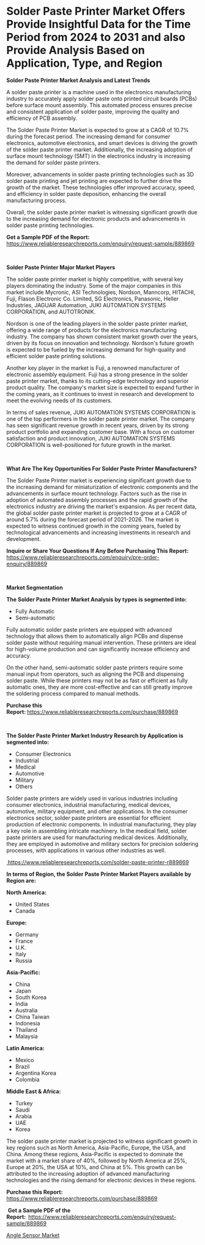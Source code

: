 <p><h1>Solder Paste Printer Market Offers Provide Insightful Data for the Time Period from 2024 to 2031 and also Provide Analysis Based on Application, Type, and Region</h1></p><p><strong>Solder Paste Printer Market Analysis and Latest Trends</strong></p>
<p><p>A solder paste printer is a machine used in the electronics manufacturing industry to accurately apply solder paste onto printed circuit boards (PCBs) before surface mount assembly. This automated process ensures precise and consistent application of solder paste, improving the quality and efficiency of PCB assembly.</p><p>The Solder Paste Printer Market is expected to grow at a CAGR of 10.7% during the forecast period. The increasing demand for consumer electronics, automotive electronics, and smart devices is driving the growth of the solder paste printer market. Additionally, the increasing adoption of surface mount technology (SMT) in the electronics industry is increasing the demand for solder paste printers.</p><p>Moreover, advancements in solder paste printing technologies such as 3D solder paste printing and jet printing are expected to further drive the growth of the market. These technologies offer improved accuracy, speed, and efficiency in solder paste deposition, enhancing the overall manufacturing process.</p><p>Overall, the solder paste printer market is witnessing significant growth due to the increasing demand for electronic products and advancements in solder paste printing technologies.</p></p>
<p><strong>Get a Sample PDF of the Report:&nbsp;</strong> <a href="https://www.reliableresearchreports.com/enquiry/request-sample/889869">https://www.reliableresearchreports.com/enquiry/request-sample/889869</a></p>
<p>&nbsp;</p>
<p><strong>Solder Paste Printer Major Market Players</strong></p>
<p><p>The solder paste printer market is highly competitive, with several key players dominating the industry. Some of the major companies in this market include Mycronic, ASI Technologies, Nordson, Manncorp, HITACHI, Fuji, Flason Electronic Co. Limited, SG Electronics, Panasonic, Heller Industries, JAGUAR Automation, JUKI AUTOMATION SYSTEMS CORPORATION, and AUTOTRONIK.</p><p>Nordson is one of the leading players in the solder paste printer market, offering a wide range of products for the electronics manufacturing industry. The company has shown consistent market growth over the years, driven by its focus on innovation and technology. Nordson's future growth is expected to be fueled by the increasing demand for high-quality and efficient solder paste printing solutions.</p><p>Another key player in the market is Fuji, a renowned manufacturer of electronic assembly equipment. Fuji has a strong presence in the solder paste printer market, thanks to its cutting-edge technology and superior product quality. The company's market size is expected to expand further in the coming years, as it continues to invest in research and development to meet the evolving needs of its customers.</p><p>In terms of sales revenue, JUKI AUTOMATION SYSTEMS CORPORATION is one of the top performers in the solder paste printer market. The company has seen significant revenue growth in recent years, driven by its strong product portfolio and expanding customer base. With a focus on customer satisfaction and product innovation, JUKI AUTOMATION SYSTEMS CORPORATION is well-positioned for future growth in the market.</p></p>
<p>&nbsp;</p>
<p><strong>What Are The Key Opportunities For Solder Paste Printer Manufacturers?</strong></p>
<p><p>The Solder Paste Printer market is experiencing significant growth due to the increasing demand for miniaturization of electronic components and the advancements in surface mount technology. Factors such as the rise in adoption of automated assembly processes and the rapid growth of the electronics industry are driving the market's expansion. As per recent data, the global solder paste printer market is projected to grow at a CAGR of around 5.7% during the forecast period of 2021-2026. The market is expected to witness continued growth in the coming years, fueled by technological advancements and increasing investments in research and development.</p></p>
<p><strong>Inquire or Share Your Questions If Any Before Purchasing This Report:</strong> <a href="https://www.reliableresearchreports.com/enquiry/pre-order-enquiry/889869">https://www.reliableresearchreports.com/enquiry/pre-order-enquiry/889869</a></p>
<p>&nbsp;</p>
<p><strong>Market Segmentation</strong></p>
<p><strong>The Solder Paste Printer Market Analysis by types is segmented into:</strong></p>
<p><ul><li>Fully Automatic</li><li>Semi-automatic</li></ul></p>
<p><p>Fully automatic solder paste printers are equipped with advanced technology that allows them to automatically align PCBs and dispense solder paste without requiring manual intervention. These printers are ideal for high-volume production and can significantly increase efficiency and accuracy. </p><p>On the other hand, semi-automatic solder paste printers require some manual input from operators, such as aligning the PCB and dispensing solder paste. While these printers may not be as fast or efficient as fully automatic ones, they are more cost-effective and can still greatly improve the soldering process compared to manual methods.</p></p>
<p><strong>Purchase this Report:&nbsp;</strong><a href="https://www.reliableresearchreports.com/purchase/889869">https://www.reliableresearchreports.com/purchase/889869</a></p>
<p>&nbsp;</p>
<p><strong>The Solder Paste Printer Market Industry Research by Application is segmented into:</strong></p>
<p><ul><li>Consumer Electronics</li><li>Industrial</li><li>Medical</li><li>Automotive</li><li>Military</li><li>Others</li></ul></p>
<p><p>Solder paste printers are widely used in various industries including consumer electronics, industrial manufacturing, medical devices, automotive, military equipment, and other applications. In the consumer electronics sector, solder paste printers are essential for efficient production of electronic components. In industrial manufacturing, they play a key role in assembling intricate machinery. In the medical field, solder paste printers are used for manufacturing medical devices. Additionally, they are employed in automotive and military sectors for precision soldering processes, with applications in various other industries as well.</p></p>
<p><a href="https://www.reliableresearchreports.com/solder-paste-printer-r889869">&nbsp;https://www.reliableresearchreports.com/solder-paste-printer-r889869</a></p>
<p><strong>In terms of Region, the Solder Paste Printer Market Players available by Region are:</strong></p>
<p>
    <p> <strong> North America: </strong>
        <ul>
            <li>United States</li>
            <li>Canada</li>
        </ul>
        </p> 
    <p> <strong> Europe: </strong>
        <ul>
            <li>Germany</li>
            <li>France</li>
            <li>U.K.</li>
            <li>Italy</li>
            <li>Russia</li>
        </ul>
        </p> 
    <p> <strong> Asia-Pacific: </strong>
        <ul>
            <li>China</li>
            <li>Japan</li>
            <li>South Korea</li>
            <li>India</li>
            <li>Australia</li>
            <li>China Taiwan</li>
            <li>Indonesia</li>
            <li>Thailand</li>
            <li>Malaysia</li>
        </ul>
        </p> 
    <p> <strong> Latin America: </strong>
        <ul>
            <li>Mexico</li>
            <li>Brazil</li>
            <li>Argentina Korea</li>
            <li>Colombia</li>
        </ul>
        </p> 
    <p> <strong> Middle East & Africa: </strong>
        <ul>
            <li>Turkey</li>
            <li>Saudi</li>
            <li>Arabia</li>
            <li>UAE</li>
            <li>Korea</li>
        </ul>
    </p>
    </p>
<p><p>The solder paste printer market is projected to witness significant growth in key regions such as North America, Asia-Pacific, Europe, the USA, and China. Among these regions, Asia-Pacific is expected to dominate the market with a market share of 40%, followed by North America at 25%, Europe at 20%, the USA at 10%, and China at 5%. This growth can be attributed to the increasing adoption of advanced manufacturing technologies and the rising demand for electronic devices in these regions.</p></p>
<p><strong>Purchase this Report: </strong><a href="https://www.reliableresearchreports.com/purchase/889869">https://www.reliableresearchreports.com/purchase/889869</a></p>
<p>&nbsp;<strong>Get a Sample PDF of the Report:&nbsp;&nbsp;</strong><a href="https://www.reliableresearchreports.com/enquiry/request-sample/889869">https://www.reliableresearchreports.com/enquiry/request-sample/889869</a></p>
<p><strong></strong></p>
<p><p><a href="https://github.com/dylanObrien626/Market-Research-Report-List-1/blob/main/angle-sensor-market.md">Angle Sensor Market</a></p></p>